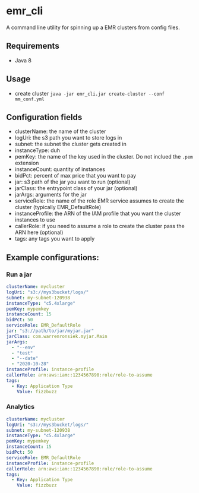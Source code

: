 # emr_cli
A command line utility for spinning up a EMR clusters from config files.

## Requirements 
* Java 8

## Usage
* create cluster `java -jar emr_cli.jar create-cluster --conf mm_conf.yml`

## Configuration fields
* clusterName: the name of the cluster
* logUri: the s3 path you want to store logs in
* subnet: the subnet the cluster gets created in
* instanceType: duh
* pemKey: the name of the key used in the cluster. Do not inclued the `.pem` extension
* instanceCount: quantity of instances
* bidPct: percent of max price that you want to pay
* jar: s3 path of the jar you want to run (optional)
* jarClass: the entrypoint class of your jar (optional)
* jarArgs: arguments for the jar
* serviceRole: the name of the role EMR service assumes to create the cluster (typically EMR_DefaultRole)
* instanceProfile: the ARN of the IAM profile that you want the cluster instances to use 
* callerRole: if you need to assume a role to create the cluster pass the ARN here (optional) 
* tags: any tags you want to apply

## Example configurations:

### Run a jar
```yaml
clusterName: mycluster
logUri: "s3://mys3bucket/logs/"
subnet: my-subnet-120938
instanceType: "c5.4xlarge"
pemKey: mypemkey
instanceCount: 15
bidPct: 50
serviceRole: EMR_DefaultRole
jar: "s3://path/to/jar/myjar.jar"
jarClass: com.warrenronsiek.myjar.Main
jarArgs:
  - "--env"
  - "test"
  - "--date"
  - "2020-10-28"
instanceProfile: instance-profile
callerRole: arn:aws:iam::1234567890:role/role-to-assume
tags:
  - Key: Application Type
    Value: fizzbuzz
```

### Analytics
```yaml
clusterName: mycluster
logUri: "s3://mys3bucket/logs/"
subnet: my-subnet-120938
instanceType: "c5.4xlarge"
pemKey: mypemkey
instanceCount: 15
bidPct: 50
serviceRole: EMR_DefaultRole
instanceProfile: instance-profile
callerRole: arn:aws:iam::1234567890:role/role-to-assume
tags:
  - Key: Application Type
    Value: fizzbuzz
```
